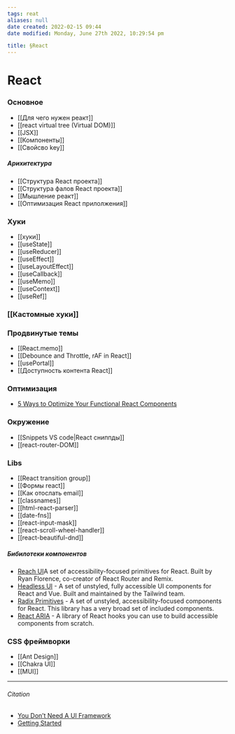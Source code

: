 ```yaml
---
tags: reat
aliases: null
date created: 2022-02-15 09:44
date modified: Monday, June 27th 2022, 10:29:54 pm

title: §React
---
```


# React

### Основное

- [[Для чего нужен реакт]]
- [[react virtual tree (Virtual DOM)]]
- [[JSX]]
- [[Компоненты]]
- [[Свойсво key]]

##### Арихитектура

- [[Структура React проекта]]
- [[Структура фалов React проекта]]
- [[Мышление реакт]]
- [[Оптимизация React прилолжения]]

### Хуки

- [[хуки]]
- [[useState]]
- [[useReducer]]
- [[useEffect]]
- [[useLayoutEffect]]
- [[useCallback]]
- [[useMemo]]
- [[useContext]]
- [[useRef]]

### [[Кастомные хуки]]

### Продвинутые темы

- [[React.memo]]
- [[Debounce and Throttle, rAF  in React]]
- [[usePortal]]
- [[Доступность контента React]]

### Оптимизация

- [5 Ways to Optimize Your Functional React Components](https://javascript.plainenglish.io/5-ways-to-optimize-your-functional-react-components-cb3cf6c7bd68)

### Окружение

- [[Snippets VS code|React сниппды]]
- [[react-router-DOM]]

### Libs

- [[React transition group]]
- [[Формы react]]
- [[Как отослать email]]
- [[classnames]]
- [[html-react-parser]]
- [[date-fns]]
- [[react-input-mask]]
- [[react-scroll-wheel-handler]]
- [[react-beautiful-dnd]]

##### Бибилотеки компонентов

- [Reach UI](https://reach.tech/)A set of accessibility-focused primitives for React. Built by Ryan Florence, co-creator of React Router and Remix.
- [Headless UI](https://headlessui.dev/) - A set of unstyled, fully accessible UI components for React and Vue. Built and maintained by the Tailwind team.
- [Radix Primitives](https://www.radix-ui.com/) -  A set of unstyled, accessibility-focused components for React. This library has a very broad set of included components.
- [React ARIA](https://react-spectrum.adobe.com/react-aria/) - A library of React hooks you can use to build accessible components from scratch.

### CSS фреймворки

- [[Ant Design]]
- [[Chakra UI]]
- [[MUI]]

---

###### Citation

- [You Don’t Need A UI Framework](https://www.smashingmagazine.com/2022/05/you-dont-need-ui-framework/#:~:text=USABILITY%20AND%20ACCESSIBILITY-,%23,-The%20final%20reason)
- [Getting Started](https://reactjs.org/docs/getting-started.html)
